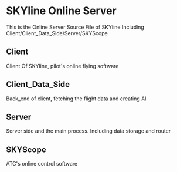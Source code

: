 # SKYline Online Server

This is the Online Server Source File of SKYline
Including Client/Client_Data_Side/Server/SKYScope

## Client

Client Of SKYline, pilot's online flying software

## Client_Data_Side
Back_end of client, fetching the flight data and creating AI

## Server
Server side and the main process. Including data storage and router

## SKYScope
ATC's online control software